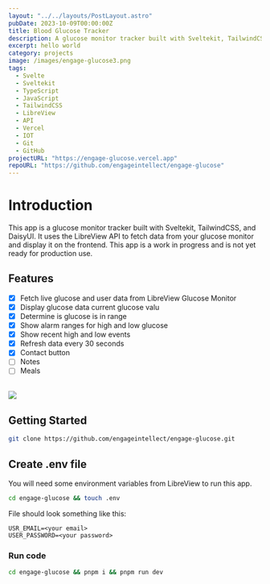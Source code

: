 ```yaml
---
layout: "../../layouts/PostLayout.astro"
pubDate: 2023-10-09T00:00:00Z
title: Blood Glucose Tracker
description: A glucose monitor tracker built with Sveltekit, TailwindCSS, and DaisyUI.
excerpt: hello world
category: projects
image: /images/engage-glucose3.png
tags:
  - Svelte
  - Sveltekit
  - TypeScript
  - JavaScript
  - TailwindCSS
  - LibreView
  - API
  - Vercel
  - IOT
  - Git
  - GitHub
projectURL: "https://engage-glucose.vercel.app"
repoURL: "https://github.com/engageintellect/engage-glucose"
---
```


# Introduction

This app is a glucose monitor tracker built with Sveltekit, TailwindCSS, and DaisyUI. It uses the LibreView API to fetch data from your glucose monitor and display it on the frontend. This app is a work in progress and is not yet ready for production use.

## Features

- [x] Fetch live glucose and user data from LibreView Glucose Monitor
- [x] Display glucose data current glucose valu
- [x] Determine is glucose is in range
- [x] Show alarm ranges for high and low glucose
- [x] Show recent high and low events
- [x] Refresh data every 30 seconds
- [x] Contact button
- [ ] Notes
- [ ] Meals
      <br/>
      <br/>

<img class="rounded" src="/images/engage-glucose.png"/>
<br/>

## Getting Started

```bash
git clone https://github.com/engageintellect/engage-glucose.git
```

## Create .env file

You will need some environment variables from LibreView to run this app.

```bash
cd engage-glucose && touch .env
```

File should look something like this:

```
USR_EMAIL=<your email>
USER_PASSWORD=<your password>
```

### Run code

```bash
cd engage-glucose && pnpm i && pnpm run dev
```
